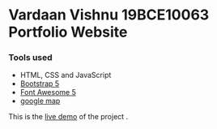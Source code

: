 Vardaan Vishnu 19BCE10063 Portfolio Website
=======
### Tools used ###
* HTML, CSS and JavaScript
* [Bootstrap 5](https://getbootstrap.com/docs/5.0/getting-started/introduction/)
* [Font Awesome 5](https://fontawesome.com/)
* [google map](https://www.embed-map.com/)

This is the [live demo](https://vardaan11.github.io/) of the project . 

